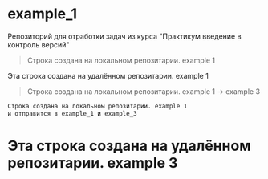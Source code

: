 # example_1
Репозиторий для отработки задач из курса "Практикум введение в контроль версий"

>Строка создана на локальном репозитарии. example 1

Эта строка создана на удалённом репозитарии. example 1

>Строка создана на локальном репозитарии. example 1 -> example 3

```sh
Строка создана на локальном репозитарии. example 1
и отправится в example_1 и example_3 
```
# Эта строка создана на удалённом репозитарии. example 3
